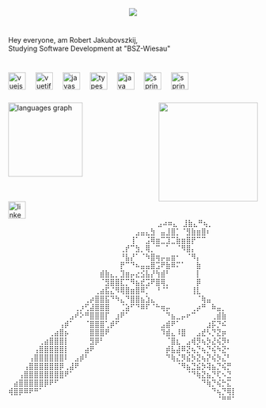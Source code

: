 <div align="center">
  <img src="https://readme-typing-svg.herokuapp.com/?font=Wendy&size=35&center=true&vCenter=true&width=500&height=70&duration=4000&lines=Wagwan+G+🗡️;+My+Name+Is+Robert!;+Welcome+to+Brixton" />
</div>⠀⠀⠀⠀

###

<p align="left">Hey everyone, am Robert Jakubovszkij,<br>Studying Software Development at "BSZ-Wiesau"</p>

###

<br clear="both">

<div align="left">
  <img src="https://cdn.jsdelivr.net/gh/devicons/devicon/icons/vuejs/vuejs-original.svg" height="35" alt="vuejs logo"  />
  <img width="12" />
  <img src="https://cdn.jsdelivr.net/gh/devicons/devicon/icons/vuetify/vuetify-original.svg" height="35" alt="vuetify logo"  />
  <img width="12" />
  <img src="https://cdn.jsdelivr.net/gh/devicons/devicon/icons/javascript/javascript-original.svg" height="35" alt="javascript logo"  />
  <img width="12" />
  <img src="https://cdn.jsdelivr.net/gh/devicons/devicon/icons/typescript/typescript-original.svg" height="35" alt="typescript logo"  />
  <img width="12" />
  <img src="https://cdn.jsdelivr.net/gh/devicons/devicon/icons/java/java-original.svg" height="35" alt="java logo"  />
  <img width="12" />
  <img src="https://cdn.jsdelivr.net/gh/devicons/devicon/icons/spring/spring-original.svg" height="35" alt="spring logo"  />
  <img width="12" />
  <img src="https://cdn.jsdelivr.net/gh/devicons/devicon/icons/nodejs/nodejs-original.svg" height="35" alt="spring logo"  />
</div>

###

<img align="right" height="200" src="https://avatars.githubusercontent.com/u/146357474?s=200&v=4"  />

###

<div align="left">
  <img src="https://github-readme-stats.vercel.app/api/top-langs?username=Tangara07&locale=en&hide_title=false&layout=compact&card_width=320&langs_count=3&theme=vue-dark&hide_border=true&order=2" height="150" alt="languages graph"  />
</div>

###

<br clear="both">

<div align="left">
  <a href="https://www.linkedin.com/in/robert-jakubovszkij-6810b0274/?originalSubdomain=de" target="_blank">
    <img src="https://img.shields.io/static/v1?message=LinkedIn&logo=linkedin&label=&color=0077B5&logoColor=white&labelColor=&style=for-the-badge" height="35" alt="linkedin logo"  />
  </a>
</div>

<div align="left">
⠀
⠀⠀⠀⠀⠀⠀⠀⠀⠀⠀⠀⠀⠀⠀⠀⠀⠀⠀⠀⠀⠀⠀⠀⠀⠀⠀⠀⠀⣠⠴⠶⣄⠀⣸⣷⣄⠛⢦⡀⠀⠀⠀⠀⠀⠀
⠀⠀⠀⠀⠀⠀⠀⠀⠀⠀⠀⠀⠀⠀⠀⠀⠀⠀⠀⠀⠀⠀⠀⠀⠀⣠⣤⣄⣳⠀⣤⣸⣿⡁⠈⣻⣷⣶⣿⠆⠀⠀⠀⠀⠀
⠀⠀⠀⠀⠀⠀⠀⠀⠀⠀⠀⠀⠀⠀⠀⠀⠀⠀⠀⠀⠀⠀⠀⠀⢸⠁⠀⣨⢿⣶⣉⣹⣉⣷⣶⣿⡟⠉⠉⠀⠀⠀⠀⠀⠀
⠀⠀⠀⠀⠀⠀⠀⠀⠀⠀⠀⠀⠀⠀⠀⠀⠀⠀⠀⠀⠀⠀⢀⡞⠉⣳⡀⢿⡀⠉⠀⠁⠀⠈⠻⣿⡄⠀⠀⠀⠀⠀⠀⠀⠀
⠀⠀⠀⠀⠀⠀⠀⠀⠀⠀⠀⠀⠀⠀⠀⠀⠀⠀⠀⠀⠀⠀⠘⣧⡜⠁⠈⠳⣿⢶⡤⣤⣶⠂⠀⠈⠻⡄⠀⠀⠀⠀⠀⠀⠀
⠀⠀⠀⠀⠀⠀⠀⠀⠀⠀⠀⠀⠀⠀⠀⠀⠀⠀⠀⠀⠀⠀⡟⠉⠙⠦⣤⣤⣿⣩⠟⣷⠿⠍⠁⠀⠀⣷⠀⠀⠀⠀⠀⠀⠀
⠀⠀⠀⠀⠀⠀⠀⠀⠀⠀⠀⠀⠀⠀⠀⠀⠀⠀⣾⣷⣄⡀⣹⣶⡤⣔⣪⣧⡜⢳⣾⠃⠀⠀⠀⠀⠀⡇⠀⠀⠀⠀⠀⠀⠀
⠀⠀⠀⠀⠀⠀⠀⠀⠀⠀⠀⠀⠀⠀⠀⠀⠀⠀⠈⣻⣿⣿⣏⡉⠻⣦⣞⣩⠟⣿⢿⡀⠀⠀⠀⠀⠀⡿⠀⠀⠀⠀⠀⠀⠀
⠀⠀⠀⠀⠀⠀⠀⠀⠀⠀⠀⠀⠀⠀⠀⠀⠀⢀⣴⣯⣌⠻⢿⣿⣶⣿⠿⡁⠀⠘⠈⠁⠀⠀⠀⠀⢸⣇⠀⠀⠀⠀⠀⠀⠀
⠀⠀⠀⠀⠀⠀⠀⠀⠀⠀⠀⠀⠀⠀⠀⢀⡴⣿⣿⣯⠙⠳⣄⠙⣿⣿⣦⣱⣄⠀⠀⠀⠀⠀⠀⠀⠀⠈⢷⣤⠀⠀⠀⠀⠀
⠀⠀⠀⠀⠀⠀⠀⠀⠀⠀⠀⠀⠀⢀⡰⢋⣼⣿⣿⣿⠀⠀⢈⣵⠋⠙⠿⠏⠈⠓⢶⡤⠀⠀⠀⠀⢀⡴⠛⠀⠷⣤⡀⠀⠀
⠀⠀⠀⠀⠀⠀⠀⠀⠀⠀⠀⠀⣠⠞⠕⠛⣿⣿⣿⡏⠀⣰⠟⠁⠀⠀⠀⠀⠀⠀⠀⠙⣦⣀⡤⠖⠉⠀⠀⠀⢀⣾⣷⠀⠀
⠀⠀⠀⠀⠀⠀⠀⠀⠀⠀⢠⡾⠁⠀⠀⠈⣿⣿⣿⢁⡾⠋⠀⠀⠀⠀⠀⠀⠀⠀⣠⣾⠟⠁⠀⠀⠀⠀⠀⣰⡯⡙⠮⠀⠀
⠀⠀⠀⠀⠀⠀⠀⠀⢀⣴⣿⡦⠀⠀⠀⠀⣿⣿⣿⠟⠀⠀⠀⠀⠀⠀⠀⠀⠀⠀⠹⣾⣄⠸⣿⠀⠀⣠⣞⠣⡙⣝⡶⠀⠀
⠀⠀⠀⠀⠀⠀⢀⣴⣿⣿⣿⡇⠀⠀⠀⠀⣻⡿⠃⠀⠀⠀⠀⠀⠀⠀⠀⠀⠀⠀⠀⠈⣿⣆⠀⣠⢾⡻⢦⡳⣜⢮⡻⠆⠀
⠀⠀⠀⠀⠀⢠⣿⣿⣿⣿⣿⡇⠀⠀⠀⣴⠟⠀⠀⠀⠀⠀⠀⠀⠀⠀⠀⠀⠀⠀⠀⡾⣧⣼⠿⣝⢦⡙⢦⡙⢮⠳⣝⠂⠀
⠀⠀⠀⠀⢠⣿⣿⣿⣿⣿⣿⠇⠀⣠⡾⠃⠀⠀⠀⠀⠀⠀⠀⠀⠀⠀⠀⠀⠀⠀⠀⠙⢷⣌⡻⣮⡳⣝⢦⡝⢮⡳⣌⠃⠀
⠀⠀⠀⢠⣿⣿⣿⣿⣿⣿⡿⢀⣼⠟⠀⠀⠀⠀⠀⠀⠀⠀⠀⠀⠀⠀⠀⠀⠀⠀⠀⠀⠀⠈⠻⣦⣙⣮⡳⢽⣦⡙⢮⡛⠀
⠀⠀⢠⣿⣿⣿⣿⣿⣿⣿⣿⠟⠁⠀⠀⠀⠀⠀⠀⠀⠀⠀⠀⠀⠀⠀⠀⠀⠀⠀⠀⠀⠀⠀⠀⠈⠙⢷⣝⣦⡙⢏⠢⣙⠀
⠀⣴⣿⣿⣿⣿⣿⡿⠟⠋⠀⠀⠀⠀⠀⠀⠀⠀⠀⠀⠀⠀⠀⠀⠀⠀⠀⠀⠀⠀⠀⠀⠀⠀⠀⠀⠀⠀⠙⢷⡙⢮⡓⣍⠀
⢾⣿⡿⠿⠟⠛⠁⠀⠀⠀⠀⠀⠀⠀⠀⠀⠀⠀⠀⠀⠀⠀⠀⠀⠀⠀⠀⠀⠀⠀⠀⠀⠀⠀⠀⠀⠀⠀⠀⠀⠙⢦⡙⢿⡇
⠀⠀⠀⠀⠀⠀⠀⠀⠀⠀⠀⠀⠀⠀⠀⠀⠀⠀⠀⠀⠀⠀⠀⠀⠀⠀⠀⠀⠀⠀⠀⠀⠀⠀⠀⠀⠀⠀⠀⠀⠀⠈⠛⠛⠁
</div>

###

